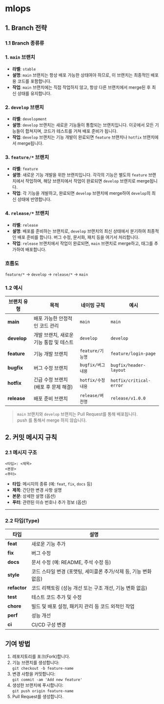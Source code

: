 # mlops

## 1. Branch 전략

### 1.1 Branch 종류류

### 1. **`main` 브랜치**
   - **라벨**: `stable`
   - **설명**: `main` 브랜치는 항상 배포 가능한 상태여야 하므로, 이 브랜치는 최종적인 배포용 코드를 포함합니다.
   - **작업**: `main` 브랜치에는 직접 작업하지 않고, 항상 다른 브랜치에서 merge된 후 최신 상태를 유지합니다.

### 2. **`develop` 브랜치**
   - **라벨**: `development`
   - **설명**: `develop` 브랜치는 새로운 기능들이 통합되는 브랜치입니다. 이곳에서 모든 기능들이 합쳐지며, 코드가 테스트를 거쳐 배포 준비가 됩니다.
   - **작업**: `develop` 브랜치는 기능 개발이 완료되면 `feature` 브랜치나 `hotfix` 브랜치에서 merge됩니다.

### 3. **`feature/*` 브랜치**
   - **라벨**: `feature`
   - **설명**: 새로운 기능 개발을 위한 브랜치입니다. 각각의 기능은 별도의 `feature` 브랜치에서 작업하며, 해당 브랜치에서 작업이 완료되면 `develop` 브랜치로 merge됩니다.
   - **작업**: 각 기능을 개발하고, 완료되면 `develop` 브랜치에 merge하여 `develop`의 최신 상태에 반영합니다.

### 4. **`release/*` 브랜치**
   - **라벨**: `release`
   - **설명**: 배포를 준비하는 브랜치로, `develop` 브랜치의 최신 상태에서 분기하여 최종적인 배포 준비를 합니다. 버그 수정, 문서화, 패치 등을 여기서 처리합니다.
   - **작업**: `release` 브랜치에서 작업이 완료되면, `main` 브랜치로 merge하고, 태그를 추가하여 배포합니다.

### 흐름도 
`feature/*` → `develop` → `release/*` → `main`


### 1.2 예시

| 브랜치 유형  | 목적                                | 네이밍 규칙            | 예시                         |
|-------------|-------------------------------------|------------------------|-----------------------------|
| **main**    | 배포 가능한 안정적인 코드 관리      | `main`                 | `main`                      |
| **develop** | 개발 브랜치, 새로운 기능 통합 및 테스트 | `develop`              | `develop`                   |
| **feature** | 기능 개발 브랜치                    | `feature/기능명`        | `feature/login-page`        |
| **bugfix**  | 버그 수정 브랜치                    | `bugfix/버그내용`       | `bugfix/header-layout`      |
| **hotfix**  | 긴급 수정 브랜치 (배포 후 문제 해결) | `hotfix/수정내용`       | `hotfix/critical-error`     |
| **release** | 배포 준비 브랜치                    | `release/버전명`        | `release/v1.0.0`           |

> `main` 브랜치와 `develop` 브랜치는 Pull Request를 통해 배포됩니다.  
> push 를 통해서 merge 하지 않습니다.





## 2. 커밋 메시지 규칙

### 2.1 메시지 구조

```
<타입>: <제목>
<본문>
<푸터>
```

- **타입**: 메시지의 종류 (예: `feat`, `fix`, `docs` 등)
- **제목**: 간단한 변경 사항 설명
- **본문**: 상세한 설명 (옵션)
- **푸터**: 관련된 이슈 번호나 추가 정보 (옵션)

---

### 2.2 타입(Type)

| 타입     | 설명                                        |
|----------|---------------------------------------------|
| **feat** | 새로운 기능 추가                            |
| **fix**  | 버그 수정                                   |
| **docs** | 문서 수정 (예: README, 주석 수정 등)         |
| **style**| 코드 스타일 변경 (포맷팅, 세미콜론 추가/삭제 등, 기능 변화 없음) |
| **refactor** | 코드 리팩토링 (성능 개선 또는 구조 개선, 기능 변화 없음) |
| **test** | 테스트 코드 추가 및 수정                    |
| **chore** | 빌드 및 배포 설정, 패키지 관리 등 코드 외적인 작업 |
| **perf** | 성능 개선                                   |
| **ci**   | CI/CD 구성 변경                             |

## 기여 방법

1. 레포지토리를 포크(Fork)합니다.
2. 기능 브랜치를 생성합니다:  
   `git checkout -b feature-name`
3. 변경 사항을 커밋합니다:  
   `git commit -am 'Add new feature'`
4. 생성한 브랜치에 푸시합니다:  
   `git push origin feature-name`
5. Pull Request를 생성합니다.